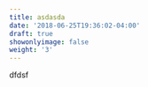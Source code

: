 ```yaml
---
title: asdasda
date: '2018-06-25T19:36:02-04:00'
draft: true
showonlyimage: false
weight: '3'
---
```

dfdsf
